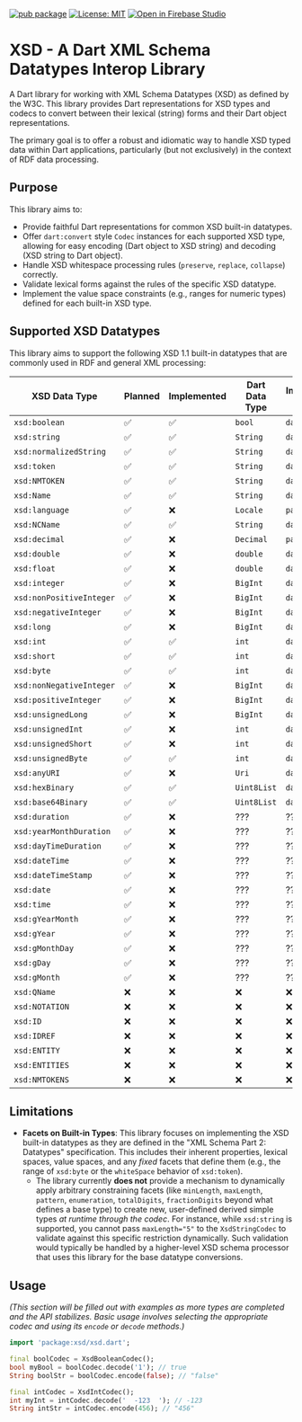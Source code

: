 [![pub package](https://img.shields.io/pub/v/xsd.svg)](https://pub.dev/packages/xsd)
[![License: MIT](https://img.shields.io/badge/License-MIT-green.svg)](https://opensource.org/licenses/MIT)
[![Open in Firebase Studio](https://cdn.firebasestudio.dev/btn/open_light_20.svg)](https://studio.firebase.google.com/import?url=https%3A%2F%2Fgithub.com%2Fdropbear-software%xsd)
# XSD - A Dart XML Schema Datatypes Interop Library

A Dart library for working with XML Schema Datatypes (XSD) as defined by the W3C. This library provides Dart representations for XSD types and codecs to convert between their lexical (string) forms and their Dart object representations.

The primary goal is to offer a robust and idiomatic way to handle XSD typed data within Dart applications, particularly (but not exclusively) in the context of RDF data processing.

## Purpose

This library aims to:

* Provide faithful Dart representations for common XSD built-in datatypes.
* Offer `dart:convert` style `Codec` instances for each supported XSD type, allowing for easy encoding (Dart object to XSD string) and decoding (XSD string to Dart object).
* Handle XSD whitespace processing rules (`preserve`, `replace`, `collapse`) correctly.
* Validate lexical forms against the rules of the specific XSD datatype.
* Implement the value space constraints (e.g., ranges for numeric types) defined for each built-in XSD type.

## Supported XSD Datatypes

This library aims to support the following XSD 1.1 built-in datatypes that are commonly used in RDF and general XML processing:

| **XSD Data Type**          | **Planned** | **Implemented** | **Dart Data Type** | **Implementation Source** |
|------------------------|-------------|-----------------|----------------|------------|
|          `xsd:boolean` |      ✅      |        ✅        |     `bool`     |     `dart:core`    |
|           `xsd:string` |      ✅      |        ✅        |    `String`    |     `dart:core`    |
| `xsd:normalizedString` |      ✅      |        ✅        |    `String`    |     `dart:core`    |
|            `xsd:token` |      ✅      |        ✅        |    `String`    |     `dart:core`    |
|          `xsd:NMTOKEN` |      ✅      |        ✅        |    `String`    |     `dart:core`    |
|             `xsd:Name` |      ✅      |        ✅        |    `String`    |     `dart:core`    |
|         `xsd:language` |      ✅      |        ❌        |    `Locale`    |     `package:intl`    |
|           `xsd:NCName` |      ✅      |        ✅        |    `String`    |     `dart:core`    |
|          `xsd:decimal` |      ✅      |        ❌        |    `Decimal`    |     `package:decimal`    |
|           `xsd:double` |      ✅      |        ❌        |    `double`    |     `dart:core`    |
|            `xsd:float` |      ✅      |        ❌        |    `double`    |     `dart:core`    |
|          `xsd:integer` |      ✅      |        ❌        |    `BigInt`    |     `dart:core`    |
| `xsd:nonPositiveInteger` |      ✅      |        ❌        |    `BigInt`    |     `dart:core`    |
| `xsd:negativeInteger` |      ✅      |        ❌        |    `BigInt`    |     `dart:core`    |
| `xsd:long` |      ✅      |        ❌        |    `BigInt`    |     `dart:core`    |
| `xsd:int` |      ✅      |        ✅        |    `int`    |     `dart:core`    |
| `xsd:short` |      ✅      |        ✅        |    `int`    |     `dart:core`    |
| `xsd:byte` |      ✅      |        ✅        |    `int`    |     `dart:core`    |
| `xsd:nonNegativeInteger` |      ✅      |        ❌        |    `BigInt`    |     `dart:core`    |
| `xsd:positiveInteger` |      ✅      |        ❌        |    `BigInt`    |     `dart:core`    |
| `xsd:unsignedLong` |      ✅      |        ❌        |    `BigInt`    |     `dart:core`    |
| `xsd:unsignedInt` |      ✅      |        ❌        |    `int`    |     `dart:core`    |
| `xsd:unsignedShort` |      ✅      |        ❌        |    `int`    |     `dart:core`    |
| `xsd:unsignedByte` |      ✅      |        ✅        |    `int`    |     `dart:core`    |
| `xsd:anyURI` |      ✅      |        ❌        |    `Uri`    |     `dart:core`    |
| `xsd:hexBinary` |      ✅      |        ✅        |    `Uint8List`    |     `dart:typed_data`    |
| `xsd:base64Binary` |      ✅      |        ✅        |    `Uint8List`    |     `dart:typed_data`    |
| `xsd:duration` |      ✅      |        ❌        |    ???    |     ???    |
| `xsd:yearMonthDuration` |      ✅      |        ❌        |    ???    |     ???    |
| `xsd:dayTimeDuration` |      ✅      |        ❌        |    ???    |     ???    |
| `xsd:dateTime` |      ✅      |        ❌        |    ???    |     ???    |
| `xsd:dateTimeStamp` |      ✅      |        ❌        |    ???    |     ???    |
| `xsd:date` |      ✅      |        ❌        |    ???    |     ???    |
| `xsd:time` |      ✅      |        ❌        |    ???    |     ???    |
| `xsd:gYearMonth` |      ✅      |        ❌        |    ???    |     ???    |
| `xsd:gYear` |      ✅      |        ❌        |    ???    |     ???    |
| `xsd:gMonthDay` |      ✅      |        ❌        |    ???    |     ???    |
| `xsd:gDay` |      ✅      |        ❌        |    ???    |     ???    |
| `xsd:gMonth` |      ✅      |        ❌        |    ???    |     ???    |
| `xsd:QName` |      ❌      |        ❌        |    ❌    |     ❌    |
| `xsd:NOTATION` |      ❌      |        ❌        |    ❌    |     ❌    |
| `xsd:ID` |      ❌      |        ❌        |    ❌    |     ❌    |
| `xsd:IDREF` |      ❌      |        ❌        |    ❌    |     ❌    |
| `xsd:ENTITY` |      ❌      |        ❌        |    ❌    |     ❌    |
| `xsd:ENTITIES` |      ❌      |        ❌        |    ❌    |     ❌    |
| `xsd:NMTOKENS` |      ❌      |        ❌        |    ❌    |     ❌    |

## Limitations

* **Facets on Built-in Types**: This library focuses on implementing the XSD built-in datatypes as they are defined in the "XML Schema Part 2: Datatypes" specification. This includes their inherent properties, lexical spaces, value spaces, and any *fixed* facets that define them (e.g., the range of `xsd:byte` or the `whiteSpace` behavior of `xsd:token`).
    * The library currently **does not** provide a mechanism to dynamically apply arbitrary constraining facets (like `minLength`, `maxLength`, `pattern`, `enumeration`, `totalDigits`, `fractionDigits` beyond what defines a base type) to create new, user-defined derived simple types *at runtime through the codec*. For instance, while `xsd:string` is supported, you cannot pass `maxLength="5"` to the `XsdStringCodec` to validate against this specific restriction dynamically. Such validation would typically be handled by a higher-level XSD schema processor that uses this library for the base datatype conversions.

## Usage

_(This section will be filled out with examples as more types are completed and the API stabilizes. Basic usage involves selecting the appropriate codec and using its `encode` or `decode` methods.)_

```dart
import 'package:xsd/xsd.dart';

final boolCodec = XsdBooleanCodec();
bool myBool = boolCodec.decode('1'); // true
String boolStr = boolCodec.encode(false); // "false"

final intCodec = XsdIntCodec();
int myInt = intCodec.decode('  -123  '); // -123
String intStr = intCodec.encode(456); // "456"
```
